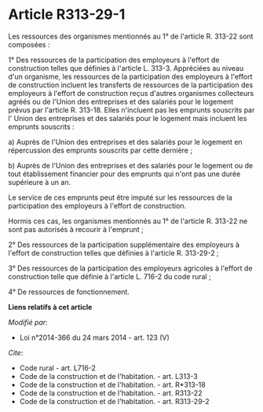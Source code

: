 # Article R313-29-1

Les ressources des organismes mentionnés au 1° de l'article R. 313-22 sont composées : 

1° Des ressources de la participation des employeurs à l'effort de construction telles que définies à l'article L. 313-3.
Appréciées au niveau d'un organisme, les ressources de la participation des employeurs à l'effort de construction incluent
les transferts de ressources de la participation des employeurs à l'effort de construction reçus d'autres organismes
collecteurs agréés ou de l'Union des entreprises et des salariés pour le logement prévus par l'article R. 313-18. Elles
n'incluent pas les emprunts souscrits par l' Union des entreprises et des salariés pour le logement mais incluent les
emprunts souscrits : 

a) Auprès de l'Union des entreprises et des salariés pour le logement en répercussion des emprunts souscrits par cette
dernière ; 

b) Auprès de l'Union des entreprises et des salariés pour le logement ou de tout établissement financier pour des emprunts
qui n'ont pas une durée supérieure à un an. 

Le service de ces emprunts peut être imputé sur les ressources de la participation des employeurs à l'effort de
construction. 

Hormis ces cas, les organismes mentionnés au 1° de l'article R. 313-22 ne sont pas autorisés à recourir à l'emprunt ; 

2° Des ressources de la participation supplémentaire des employeurs à l'effort de construction telles que définies à
l'article R. 313-29-2 ; 

3° Des ressources de la participation des employeurs agricoles à l'effort de construction telle que définie à l'article L.
716-2 du code rural ; 

4° De ressources de fonctionnement.

**Liens relatifs à cet article**

_Modifié par_:

  - Loi n°2014-366 du 24 mars 2014 - art. 123 (V)

_Cite_:

  - Code rural - art. L716-2
  - Code de la construction et de l'habitation. - art. L313-3
  - Code de la construction et de l'habitation. - art. R*313-18
  - Code de la construction et de l'habitation. - art. R313-22
  - Code de la construction et de l'habitation. - art. R313-29-2
